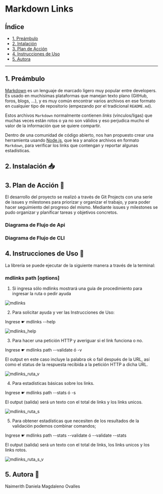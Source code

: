 # Markdown Links

## Índice

* [1. Preámbulo](#1-preámbulo)
* [2. Intalación](#2-instalación)
* [3. Plan de Acción](#3-plan-de-acción)
* [4. Instrucciones de Uso](#4-instrucciones-de-uso)
* [5. Autora](#5-autora)

***

## 1. Preámbulo

[Markdown](https://es.wikipedia.org/wiki/Markdown) es un lenguaje de marcado
ligero muy popular entre developers. Es usado en muchísimas plataformas que
manejan texto plano (GitHub, foros, blogs, ...), y es muy común
encontrar varios archivos en ese formato en cualquier tipo de repositorio
(empezando por el tradicional `README.md`).

Estos archivos `Markdown` normalmente contienen _links_ (vínculos/ligas) que
muchas veces están rotos o ya no son válidos y eso perjudica mucho el valor de
la información que se quiere compartir.

Dentro de una comunidad de código abierto, nos han propuesto crear una
herramienta usando [Node.js](https://nodejs.org/), que lea y analice archivos
en formato `Markdown`, para verificar los links que contengan y reportar
algunas estadísticas.

## 2. Instalación 📥



## 3. Plan de Acción 📍
El desarrollo del proyecto se realizó a través de Git Projects con una serie de issues y milestones para priorizar y organizar el trabajo, y para poder hacer seguimiento del progreso del mismo. 
Mediante issues y milestones se pudo organizar y planificar tareas y objetivos concretos.

### Diagrama de Flujo de Api

### Diagrama de Flujo de CLI 


## 4. Instrucciones de Uso 📝
La librería se puede ejecutar de la siguiente manera a través de la terminal:

### mdlinks path [options]
  
  1. Si ingresa sólo mdlinks mostrará una guia de procedimiento para ingresar la ruta o pedir ayuda 
  
  ![mdlinks](https://user-images.githubusercontent.com/89501132/151981915-23b35d24-89d1-4f66-8b27-694077bd740f.png)
  

  2. Para solicitar ayuda y ver las Instrucciones de Uso:
  
  Ingrese ☛ mdlinks --help
  
  ![mdlinks_help](https://user-images.githubusercontent.com/89501132/151982277-d517fa11-94f4-4843-bf24-dba0b0d1e130.png)
  

  3. Para hacer una petición HTTP y averiguar si el link funciona o no.
  
   Ingrese ☛ mdlinks path --validate ó -v 
  
  El output en este caso incluye la palabra ok o fail después de la URL, así como el status de la respuesta recibida a la petición HTTP a dicha URL.
  
  ![mdlinks_ruta_v](https://user-images.githubusercontent.com/89501132/151984552-e251e1de-af70-4659-b522-80546cd11734.png)
  

  4. Para estadísticas básicas sobre los links.
  
   Ingrese ☛ mdlinks path --stats ó -s
  
  El output (salida) será un texto con el total de links y los links unicos. 
  
  ![mdlinks_ruta_s](https://user-images.githubusercontent.com/89501132/151984613-c172418b-69d1-4b40-afc9-7b0cc9c3c709.png)
  

  5.  Para obtener estadísticas que necesiten de los resultados de la validación podemos combinar comandos; 
  
  Ingrese ☛ mdlinks path --stats --validate ó --validate --stats
  
  El output (salida) será un texto con el total de links, los links unicos y los links rotos. 
  
  ![mdlinks_ruta_s_v](https://user-images.githubusercontent.com/89501132/151985028-355ba6fe-70dc-4a82-9253-dbb0c1570a67.png)

## 5. Autora 🙋

  Naimerith Daniela Magdaleno Ovalles 
